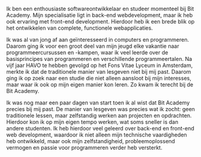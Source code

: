 Ik ben een enthousiaste softwareontwikkelaar en studeer momenteel bij Bit Academy. Mijn specialisatie ligt in back-end webdevelopment, maar ik heb ook ervaring met front-end development. Hierdoor heb ik een brede blik op het ontwikkelen van complete, functionele webapplicaties.

Ik was al van jong af aan geïnteresseerd in computers en programmeren. Daarom ging ik voor een groot deel van mijn jeugd elke vakantie naar programmeercursussen en -kampen, waar ik veel leerde over de basisprincipes van programmeren en verschillende programmeertalen. Na vijf jaar HAVO te hebben gevolgd op het Fons Vitae Lyceum in Amsterdam, merkte ik dat de traditionele manier van lesgeven niet bij mij past. Daarom ging ik op zoek naar een studie die niet alleen aansloot bij mijn interesses, maar waar ik ook op mijn eigen manier kon leren. Zo kwam ik terecht bij de Bit Academy.

Ik was nog maar een paar dagen van start toen ik al wist dat Bit Academy precies bij mij past. De manier van lesgeven was precies wat ik zocht: geen traditionele lessen, maar zelfstandig werken aan projecten en opdrachten. Hierdoor kon ik op mijn eigen tempo werken, wat soms sneller is dan andere studenten. Ik heb hierdoor veel geleerd over back-end en front-end web development, waardoor ik niet alleen mijn technische vaardigheden heb ontwikkeld, maar ook mijn zelfstandigheid, probleemoplossend vermogen en passie voor programmeren verder heb versterkt.
